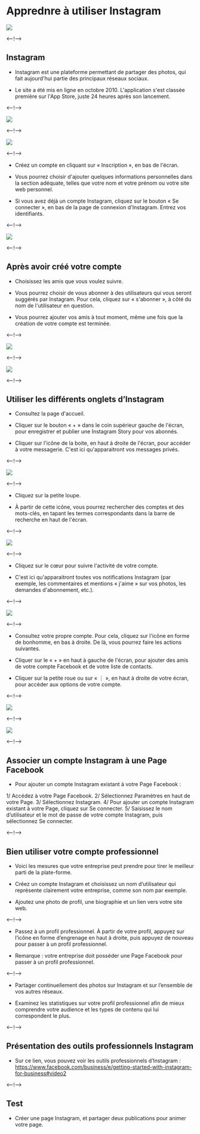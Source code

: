 # Apprednre à utiliser Instagram

![](http://douar.tech/dt_assets/session-2/slide-1.png)

<--!-->

## Instagram

- Instagram est une plateforme permettant de partager des photos, qui fait aujourd'hui partie des principaux réseaux sociaux. 

- Le site a été mis en ligne en octobre 2010. L'application s'est classée première sur l'App Store, juste 24 heures après son lancement. 

<--!-->

![](./assets/Installer_Instagram.png)

<--!-->

![](./assets/Instagram.png)

<--!-->

- Créez un compte en cliquant sur « Inscription », en bas de l'écran. 

- Vous pourrez choisir d'ajouter quelques informations personnelles dans la section adéquate, telles que votre nom et votre prénom ou votre site web personnel.

- Si vous avez déjà un compte Instagram, cliquez sur le bouton « Se connecter », en bas de la page de connexion d'Instagram. Entrez vos identifiants.

<--!-->

![](./assets/Sign_up_Instagram.png)

<--!-->

## Après avoir créé votre compte

- Choisissez les amis que vous voulez suivre.  

- Vous pourrez choisir de vous abonner à des utilisateurs qui vous seront suggérés par Instagram. Pour cela, cliquez sur « s'abonner », à côté du nom de l'utilisateur en question. 

- Vous pourrez ajouter vos amis à tout moment, même une fois que la création de votre compte est terminée.

<--!-->

![](./assets/Amis_Instagram.png)

<--!-->

![](./assets/Terminer_Instagram.png)

<--!-->

## Utiliser les différents onglets d’Instagram

- Consultez la page d'accueil. 

- Cliquer sur le bouton « + » dans le coin supérieur gauche de l'écran, pour enregistrer et publier une Instagram Story pour vos abonnés. 

- Cliquer sur l'icône de la boite, en haut à droite de l'écran, pour accéder à votre messagerie. C'est ici qu'apparaitront vos messages privés.

<--!-->

![](./assets/Accueil_Instagram.png)

<--!-->

- Cliquez sur la petite loupe. 

- À partir de cette icône, vous pourrez rechercher des comptes et des mots-clés, en tapant les termes correspondants dans la barre de recherche en haut de l'écran.

<--!-->

![](./assets/Rechercher_Instagram.png)

<--!-->

- Cliquez sur le cœur pour suivre l'activité de votre compte. 

- C'est ici qu'apparaitront toutes vos notifications Instagram (par exemple, les commentaires et mentions « j'aime » sur vos photos, les demandes d'abonnement, etc.).

<--!-->

![](./assets/Coeur_Instagram.png)

<--!-->

- Consultez votre propre compte. Pour cela, cliquez sur l'icône en forme de bonhomme, en bas à droite. De là, vous pourrez faire les actions suivantes.

- Cliquer sur le « + » en haut à gauche de l'écran, pour ajouter des amis de votre compte Facebook et de votre liste de contacts.

- Cliquer sur la petite roue ou sur « ⋮ », en haut à droite de votre écran, pour accéder aux options de votre compte. 

<--!-->

![](./assets/Bonhomme_Instagram.png)

<--!-->

![](./assets/Publier_Instagram.png)

<--!-->

## Associer un compte Instagram à une Page Facebook

- Pour ajouter un compte Instagram existant à votre Page Facebook :

1/ Accédez à votre Page Facebook.
2/ Sélectionnez Paramètres en haut de votre Page.
3/ Sélectionnez Instagram.
4/ Pour ajouter un compte Instagram existant à votre Page, cliquez sur Se connecter.
5/ Saisissez le nom d’utilisateur et le mot de passe de votre compte Instagram, puis sélectionnez Se connecter.

<--!-->

## Bien utiliser votre compte professionnel

- Voici les mesures que votre entreprise peut prendre pour tirer le meilleur parti de la plate-forme.

- Créez un compte Instagram et choisissez un nom d’utilisateur qui représente clairement votre entreprise, comme son nom par exemple.

- Ajoutez une photo de profil, une biographie et un lien vers votre site web.

<--!-->

- Passez à un profil professionnel. À partir de votre profil, appuyez sur l’icône en forme d’engrenage en haut à droite, puis appuyez de nouveau pour passer à un profil professionnel. 

- Remarque : votre entreprise doit posséder une Page Facebook pour passer à un profil professionnel.

<--!-->

- Partager continuellement des photos sur Instagram et sur l’ensemble de vos autres réseaux.

- Examinez les statistiques sur votre profil professionnel afin de mieux comprendre votre audience et les types de contenu qui lui correspondent le plus.

<--!-->

##  Présentation des outils professionnels Instagram

- Sur ce lien, vous pouvez voir les outils professionnels d’Instagram :  https://www.facebook.com/business/e/getting-started-with-instagram-for-business#video2

<--!-->

## Test

- Créer une page Instagram, et partager deux publications pour animer votre page.
